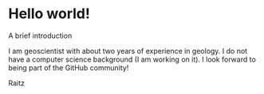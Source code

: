 # Hello world!
A brief introduction

I am geoscientist with about two years of experience in geology. I do not have a computer science background (I am working on it). I look forward to being part of the GitHub community!

Raitz
